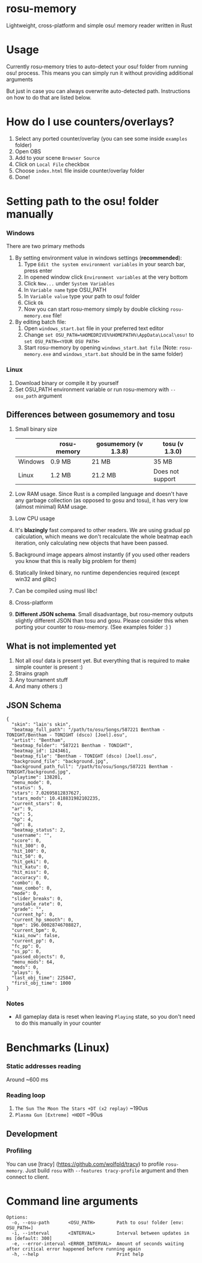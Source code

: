 # rosu-memory

Lightweight, cross-platform and simple osu! memory reader written in Rust

# Usage
Currently rosu-memory tries to auto-detect your osu! folder from running osu! process.
This means you can simply run it without providing additional arguments

But just in case you can always overwrite auto-detected path.
Instructions on how to do that are listed below.

# How do I use counters/overlays?
1. Select any ported counter/overlay (you can see some inside `examples` folder)
2. Open OBS
3. Add to your scene `Browser Source`
4. Click on `Local File` checkbox
5. Choose `index.html` file inside counter/overlay folder
6. Done!

# Setting path to the osu! folder manually
### Windows
There are two primary methods
1. By setting environment value in windows settings (**recommended**):
	1.  Type `Edit the system environment variables` in your search bar, press enter
	2.  In opened window click `Environment variables` at the very bottom
	3.  Click `New...` under `System Variables` 
	4. In `Variable name` type OSU_PATH
	5. In `Variable value` type your path to osu! folder
	6. Click `Ok`
	7. Now you can start rosu-memory simply by double clicking `rosu-memory.exe` file!
2. By editing batch file:
	1. Open `windows_start.bat` file in your preferred text editor
	2. Change `set OSU_PATH=%HOMEDRIVE%%HOMEPATH%\AppData\Local\osu!` to `set OSU_PATH=<YOUR OSU PATH>`
	3. Start rosu-memory by opening `windows_start.bat file` (Note: `rosu-memory.exe` and `windows_start.bat` should be in the same folder)
### Linux  
1. Download binary or compile it by yourself
2. Set OSU_PATH environment variable or run rosu-memory with `--osu_path` argument

## Differences between gosumemory and tosu
1. Small binary size

	|         | rosu-memory  | gosumemory (v 1.3.8)  | tosu (v 1.3.0)       |
	|-------- | ------------ | --------------------- | -------------------  |
	| Windows | 0.9 MB       | 21 MB                 | 35 MB                |
	| Linux   | 1.2 MB       | 21.2 MB               | Does not support     |

2. Low RAM usage. Since Rust is a compiled language and doesn't have any garbage collection (as opposed to gosu and tosu), it has very low (almost minimal) RAM usage.
3. Low CPU usage
4. It's **blazingly** fast compared to other readers. We are using gradual pp calculation, which means we don't recalculate the whole beatmap each iteration, only calculating new objects that have been passed.
5. Background image appears almost instantly (if you used other readers you know that this is really big problem for them)
6. Statically linked binary, no runtime dependencies required (except win32 and glibc)
7. Can be compiled using musl libc!
8. Cross-platform
9. **Different JSON schema**. Small disadvantage, but rosu-memory outputs slightly different JSON than tosu and gosu. Please consider this when porting your counter to rosu-memory. (See examples folder :) ) 

## What is not implemented yet
1. Not all osu! data is present yet. But everything that is required to make simple counter is present :)
2. Strains graph
3. Any tournament stuff 
4. And many others :)

## JSON Schema
```
{
  "skin": "lain's skin",
  "beatmap_full_path": "/path/to/osu/Songs/587221 Bentham - TONIGHT/Bentham - TONIGHT (dsco) [Joel].osu",
  "artist": "Bentham",
  "beatmap_folder": "587221 Bentham - TONIGHT",
  "beatmap_id": 1243461,
  "beatmap_file": "Bentham - TONIGHT (dsco) [Joel].osu",
  "background_file": "background.jpg",
  "background_path_full": "/path/to/osu/Songs/587221 Bentham - TONIGHT/background.jpg",
  "playtime": 138201,
  "menu_mode": 0,
  "status": 5,
  "stars": 7.02695812837627,
  "stars_mods": 10.418831982102235,
  "current_stars": 0,
  "ar": 9,
  "cs": 5,
  "hp": 4,
  "od": 8,
  "beatmap_status": 2,
  "username": "",
  "score": 0,
  "hit_300": 0,
  "hit_100": 0,
  "hit_50": 0,
  "hit_geki": 0,
  "hit_katu": 0,
  "hit_miss": 0,
  "accuracy": 0,
  "combo": 0,
  "max_combo": 0,
  "mode": 0,
  "slider_breaks": 0,
  "unstable_rate": 0,
  "grade": "",
  "current_hp": 0,
  "current_hp_smooth": 0,
  "bpm": 196.00028746708827,
  "current_bpm": 0,
  "kiai_now": false,
  "current_pp": 0,
  "fc_pp": 0,
  "ss_pp": 0,
  "passed_objects": 0,
  "menu_mods": 64,
  "mods": 0,
  "plays": 9,
  "last_obj_time": 225847,
  "first_obj_time": 1000
}
```
### Notes
- All gameplay data is reset when leaving `Playing` state, so you don't need to do this manually in your counter

# Benchmarks (Linux)
### Static addresses reading
Around ~600 ms
### Reading loop
1. `The Sun The Moon The Stars +DT (x2 replay)`
	~190us
2. `Plasma Gun [Extreme] +HDDT`
	~90us

## Development
### Profiling
You can use [tracy] (https://github.com/wolfpld/tracy) to profile `rosu-memory`. 
Just build `rosu` with `--features tracy-profile` argument and then connect to client.


# Command line arguments
```
Options:
  -o, --osu-path       <OSU_PATH>        Path to osu! folder [env: OSU_PATH=]
  -i, --interval       <INTERVAL>        Interval between updates in ms [default: 300]
  -e, --error-interval <ERROR_INTERVAL>  Amount of seconds waiting after critical error happened before running again
  -h, --help                             Print help
```
